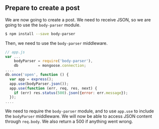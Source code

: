 ## Prepare to create a post

We are now going to create a post. We need to receive
JSON, so we are going to use the `body-parser` module.

```sh
$ npm install --save body-parser
```

Then, we need to use the `body-parser` middleware.

```javascript
// app.js
var ...
    bodyParser = require('body-parser'),
    db         = mongoose.connection;
....
db.once('open', function () {
  var app = express();
  app.use(bodyParser.json());
  app.use(function (err, req, res, next) {
    if (err) res.status(500).json({error: err.message});
  });
....
```

We need to require the `body-parser` module, and to use
`app.use` to include the `bodyParser` middleware. We will now
be able to access JSON content through `req.body`.
We also return a 500 if anything went wrong.
